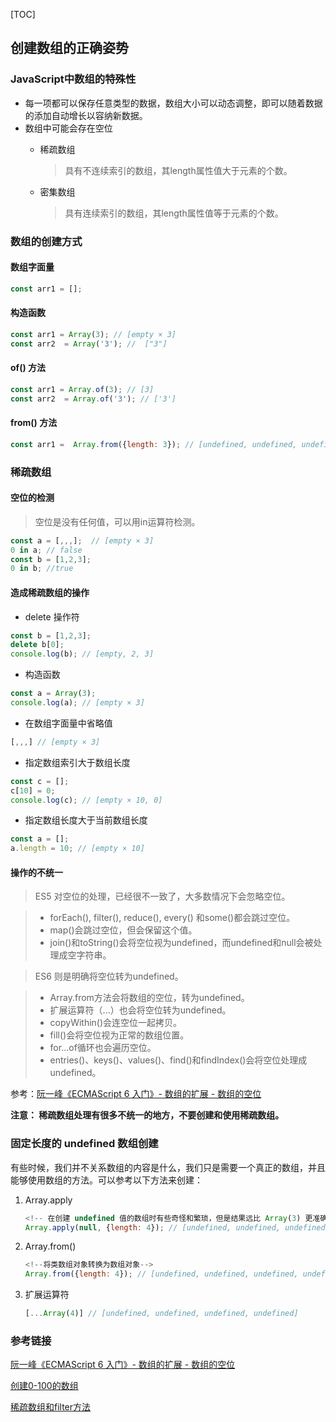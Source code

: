 [TOC]
## 创建数组的正确姿势

### JavaScript中数组的特殊性

* 每一项都可以保存任意类型的数据，数组大小可以动态调整，即可以随着数据的添加自动增长以容纳新数据。
* 数组中可能会存在空位
	* 稀疏数组
	
		> 具有不连续索引的数组，其length属性值大于元素的个数。
	* 密集数组
		
		> 具有连续索引的数组，其length属性值等于元素的个数。


### 数组的创建方式

#### 数组字面量
``` js
const arr1 = [];
```
#### 构造函数

``` js
const arr1 = Array(3); // [empty × 3]
const arr2  = Array('3'); //  ["3"]
```

#### of() 方法

``` js
const arr1 = Array.of(3); // [3]
const arr2  = Array.of('3'); // ['3']
```

#### from() 方法

``` js
const arr1 =  Array.from({length: 3}); // [undefined, undefined, undefined]
```

### 稀疏数组

#### 空位的检测
> 空位是没有任何值，可以用in运算符检测。

``` js
const a = [,,,];  // [empty × 3]
0 in a; // false
const b = [1,2,3];
0 in b; //true
```
#### 造成稀疏数组的操作

* delete 操作符

``` js
const b = [1,2,3];
delete b[0];
console.log(b); // [empty, 2, 3]
```

* 构造函数

``` js
const a = Array(3);
console.log(a); // [empty × 3]
```
* 在数组字面量中省略值

``` js
[,,,] // [empty × 3]
```
* 指定数组索引大于数组长度

``` js
const c = [];
c[10] = 0; 
console.log(c); // [empty × 10, 0]
```
* 指定数组长度大于当前数组长度

``` js
const a = [];
a.length = 10; // [empty × 10]
```

#### 操作的不统一

> ES5 对空位的处理，已经很不一致了，大多数情况下会忽略空位。

> * forEach(), filter(), reduce(), every() 和some()都会跳过空位。
> * map()会跳过空位，但会保留这个值。
> * join()和toString()会将空位视为undefined，而undefined和null会被处理成空字符串。 

> ES6 则是明确将空位转为undefined。

> * Array.from方法会将数组的空位，转为undefined。
> * 扩展运算符（...）也会将空位转为undefined。
> * copyWithin()会连空位一起拷贝。
> * fill()会将空位视为正常的数组位置。
> * for...of循环也会遍历空位。
> * entries()、keys()、values()、find()和findIndex()会将空位处理成undefined。

参考：[阮一峰《ECMAScript 6 入门》- 数组的扩展 - 数组的空位](http://es6.ruanyifeng.com/#docs/array)

**注意： 稀疏数组处理有很多不统一的地方，不要创建和使用稀疏数组。**

### 固定长度的 undefined 数组创建
有些时候，我们并不关系数组的内容是什么，我们只是需要一个真正的数组，并且能够使用数组的方法。可以参考以下方法来创建：

1.  Array.apply

	``` js
	<!-- 在创建 undefined 值的数组时有些奇怪和繁琐，但是结果远比 Array(3) 更准确可靠。-->
	Array.apply(null, {length: 4}); // [undefined, undefined, undefined, undefined]
	```

2. Array.from()

	``` js
	<!--将类数组对象转换为数组对象-->
	Array.from({length: 4}); // [undefined, undefined, undefined, undefined]
	```
	
3. 扩展运算符
	
	``` js
	[...Array(4)] // [undefined, undefined, undefined, undefined]
	```

### 参考链接

[阮一峰《ECMAScript 6 入门》- 数组的扩展 - 数组的空位](http://es6.ruanyifeng.com/#docs/array)

[创建0-100的数组](https://www.jianshu.com/p/d6f855e5bc5c)

[稀疏数组和filter方法](https://github.com/congtou221/blog/issues/7)